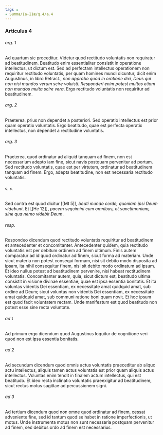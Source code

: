 ```yaml
---
tags : 
- Summa/Ia-IIæ/q.4/a.4
---
```


### Articulus 4

###### arg. 1
Ad quartum sic proceditur. Videtur quod rectitudo voluntatis non requiratur ad beatitudinem. Beatitudo enim essentialiter consistit in operatione intellectus, ut dictum est. Sed ad perfectam intellectus operationem non requiritur rectitudo voluntatis, per quam homines mundi dicuntur, dicit enim Augustinus, in libro Retract., *non approbo quod in oratione dixi, Deus qui non nisi mundos verum scire voluisti. Responderi enim potest multos etiam non mundos multa scire vera*. Ergo rectitudo voluntatis non requiritur ad beatitudinem.

###### arg. 2
Praeterea, prius non dependet a posteriori. Sed operatio intellectus est prior quam operatio voluntatis. Ergo beatitudo, quae est perfecta operatio intellectus, non dependet a rectitudine voluntatis.

###### arg. 3
Praeterea, quod ordinatur ad aliquid tanquam ad finem, non est necessarium adepto iam fine, sicut navis postquam pervenitur ad portum. Sed rectitudo voluntatis, quae est per virtutem, ordinatur ad beatitudinem tanquam ad finem. Ergo, adepta beatitudine, non est necessaria rectitudo voluntatis.

###### s. c.
Sed contra est quod dicitur [[Mt 5]], *beati mundo corde, quoniam ipsi Deum videbunt*. Et [[He 12]], *pacem sequimini cum omnibus, et sanctimoniam, sine qua nemo videbit Deum*.

###### resp.
Respondeo dicendum quod rectitudo voluntatis requiritur ad beatitudinem et antecedenter et concomitanter. Antecedenter quidem, quia rectitudo voluntatis est per debitum ordinem ad finem ultimum. Finis autem comparatur ad id quod ordinatur ad finem, sicut forma ad materiam. Unde sicut materia non potest consequi formam, nisi sit debito modo disposita ad ipsam, ita nihil consequitur finem, nisi sit debito modo ordinatum ad ipsum. Et ideo nullus potest ad beatitudinem pervenire, nisi habeat rectitudinem voluntatis. Concomitanter autem, quia, sicut dictum est, beatitudo ultima consistit in visione divinae essentiae, quae est ipsa essentia bonitatis. Et ita voluntas videntis Dei essentiam, ex necessitate amat quidquid amat, sub ordine ad Deum; sicut voluntas non videntis Dei essentiam, ex necessitate amat quidquid amat, sub communi ratione boni quam novit. Et hoc ipsum est quod facit voluntatem rectam. Unde manifestum est quod beatitudo non potest esse sine recta voluntate.

###### ad 1
Ad primum ergo dicendum quod Augustinus loquitur de cognitione veri quod non est ipsa essentia bonitatis.

###### ad 2
Ad secundum dicendum quod omnis actus voluntatis praeceditur ab aliquo actu intellectus, aliquis tamen actus voluntatis est prior quam aliquis actus intellectus. Voluntas enim tendit in finalem actum intellectus, qui est beatitudo. Et ideo recta inclinatio voluntatis praeexigitur ad beatitudinem, sicut rectus motus sagittae ad percussionem signi.

###### ad 3
Ad tertium dicendum quod non omne quod ordinatur ad finem, cessat adveniente fine, sed id tantum quod se habet in ratione imperfectionis, ut motus. Unde instrumenta motus non sunt necessaria postquam pervenitur ad finem, sed debitus ordo ad finem est necessarius.


